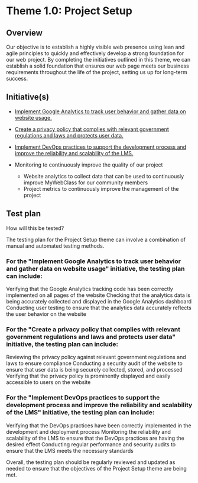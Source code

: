 # Theme 1.0: Project Setup
## Overview
Our objective is to establish a highly visible web presence using lean and agile principles to quickly and effectively
develop a strong foundation for our web project. By completing the initiatives outlined in this theme, we can establish a
solid foundation that ensures our web page meets our business requirements throughout the life of the project, setting
us up for long-term success.
## Initiative(s)

* [Implement Google Analytics to track user behavior and gather data on website usage.](/documentation/templates/theme/initiatives/initiative_template.md)
* [Create a privacy policy that complies with relevant government regulations and laws and protects user data.](/documentation/templates/theme/initiatives/initiative_template_2.md)
* [Implement DevOps practices to support the development process and improve the reliability and scalability of the LMS.](/documentation/templates/theme/initiatives/initiative_template_3.md)

* Monitoring to continuously improve the quality of our project
  * Website analytics to collect data that can be used to continuously improve MyWebClass for our community members
  * Project metrics to continuously improve the management of the project

## Test plan
How will this be tested?

The testing plan for the Project Setup theme can involve a combination of manual and automated testing methods.

### For the "Implement Google Analytics to track user behavior and gather data on website usage" initiative, the testing plan can include:

Verifying that the Google Analytics tracking code has been correctly implemented on all pages of the website
Checking that the analytics data is being accurately collected and displayed in the Google Analytics dashboard
Conducting user testing to ensure that the analytics data accurately reflects the user behavior on the website

### For the "Create a privacy policy that complies with relevant government regulations and laws and protects user data" initiative, the testing plan can include:

Reviewing the privacy policy against relevant government regulations and laws to ensure compliance
Conducting a security audit of the website to ensure that user data is being securely collected, stored, and processed
Verifying that the privacy policy is prominently displayed and easily accessible to users on the website

### For the "Implement DevOps practices to support the development process and improve the reliability and scalability of the LMS" initiative, the testing plan can include:

Verifying that the DevOps practices have been correctly implemented in the development and deployment process
Monitoring the reliability and scalability of the LMS to ensure that the DevOps practices are having the desired effect
Conducting regular performance and security audits to ensure that the LMS meets the necessary standards

Overall, the testing plan should be regularly reviewed and updated as needed to ensure that the objectives of the Project Setup theme are being met.